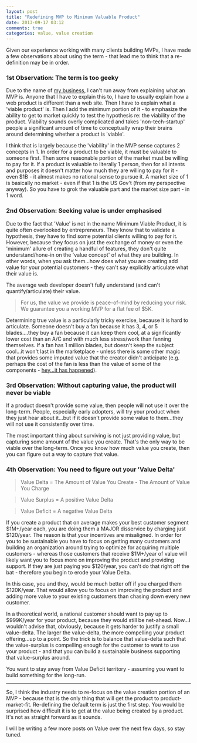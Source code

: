 ```yaml
---
layout: post
title: "Redefining MVP to Minimum Valuable Product"
date: 2013-09-17 03:12
comments: true
categories: value, value creation
---
```


Given our experience working with many clients building MVPs, I have made a few observations about using the term - that lead me to think that a re-definition may be in order.

### 1st Observation: The term is too geeky

Due to the name of <a href="http://5kmvp.com">my business</a>, I can't run away from explaining what an MVP is. Anyone that I have to explain this to, I have to usually explain how a web product is different than a web site. Then I have to explain what a 'viable product' is. Then I add the minimum portion of it - to emphasize the ability to get to market quickly to test the hypothesis re: the viability of the product. Viability sounds overly complicated and takes 'non-tech-startup' people a significant amount of time to conceptually wrap their brains around determining whether a product is 'viable'.

I think that is largely because the 'viability' in the MVP sense captures 2 concepts in 1. In order for a product to be viable, it must be valuable to someone first. Then some reasonable portion of the market must be willing to pay for it. If a product is valuable to literally 1 person, then for all intents and purposes it doesn't matter how much they are willing to pay for it - even $1B - it almost makes no rational sense to pursue it. A market size of 1 is basically no market - even if that 1 is the US Gov't (from my perspective anyway). So you have to grok the valuable part and the market size part - in 1 word.

### 2nd Observation: Seeking value is under emphasised

Due to the fact that 'Value' is not in the name Minimum Viable Product, it is quite often overlooked by entrepreneurs. They know that to validate a hypothesis, they have to find some potential clients willing to pay for it. However, because they focus on just the exchange of money or even the 'minimum' allure of creating a handful of features, they don't quite understand/hone-in on the 'value concept' of what they are building. In other words, when you ask them...how does what you are creating add value for your potential customers - they can't say explicitly articulate what their value is.

The average web developer doesn't fully understand (and can't quantify/articulate) their value. 

> For us, the value we provide is peace-of-mind by reducing your risk. We guarantee you a working MVP for a flat fee of $5K.

Determining true value is a particularly tricky exercise, because it is hard to articulate. Someone doesn't buy a fan because it has 3, 4, or 5 blades....they buy a fan because it can keep them cool, at a significantly lower cost than an A/C and with much less stress/work than fanning themselves. If a fan has 1 million blades, but doesn't keep the subject cool...it won't last in the marketplace - unless there is some other magic that provides some imputed value that the creator didn't anticipate (e.g. perhaps the cost of the fan is less than the value of some of the components - <a href="http://www.quora.com/Business/Whats-the-shrewdest-smartest-maneuver-youve-ever-seen-in-business/answer/David-Fry?srid=FZe&share=1">hey...it has happened</a>).

### 3rd Observation: Without capturing value, the product will never be viable

If a product doesn't provide some value, then people will not use it over the long-term. People, especially early adopters, will try your product when they just hear about it...but if it doesn't provide some value to them...they will not use it consistently over time.

The most important thing about surviving is not just providing value, but capturing some amount of the value you create. That's the only way to be viable over the long-term. Once you know how much value you create, then you can figure out a way to capture that value.

### 4th Observation: You need to figure out your 'Value Delta'

> Value Delta = The Amount of Value You Create - The Amount of  Value You Charge

> Value Surplus = A positive Value Delta

> Value Deficit = A negative Value Delta

If you create a product that on average makes your best customer segment $1M+/year each, you are doing them a MAJOR disservice by charging just $120/year. The reason is that your incentives are misaligned. In order for you to be sustainable you have to focus on getting many customers and building an organization around trying to optimize for acquiring multiple customers - whereas those customers that receive $1M+/year of value will likely want you to focus more on improving the product and providing support. If they are just paying you $120/year, you can't do that right off the bat - therefore you begin to erode your Value Delta.

In this case, you and they, would be much better off if you charged them $120K/year. That would allow you to focus on improving the product and adding more value to your existing customers than chasing down every new customer.

In a theoretical world, a rational customer should want to pay up to $999K/year for your product, because they would still be net-ahead. Now...I wouldn't advise that, obviously, because it gets harder to justify a small value-delta. The larger the value-delta, the more compelling your product offering...up to a point. So the trick is to balance that value-delta such that the value-surplus is compelling enough for the customer to want to use your product - and that you can build a sustainable business supporting that value-surplus around. 

You want to stay away from Value Deficit territory - assuming you want to build something for the long-run.



***

So, I think the industry needs to re-focus on the value creation portion of an MVP - because that is the only thing that will get the product to product-market-fit. Re-defining the default term is just the first step. You would be surprised how difficult it is to get at the value being created by a product. It's not as straight forward as it sounds.

I will be writing a few more posts on Value over the next few days, so stay tuned.